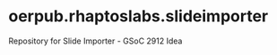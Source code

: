 oerpub.rhaptoslabs.slideimporter
================================

Repository for Slide Importer - GSoC 2912 Idea